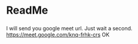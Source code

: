 # ReadMe
### 
I will send you google meet url. Just wait a second.
https://meet.google.com/knq-frhk-crs
OK

